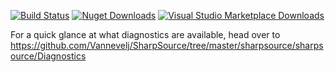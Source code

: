 [![Build Status](https://dev.azure.com/vannevelj/SharpSource/_apis/build/status/Vannevelj.SharpSource?branchName=master)](https://dev.azure.com/vannevelj/SharpSource/_build/latest?definitionId=7&branchName=master) [![Nuget Downloads](https://img.shields.io/nuget/dt/SharpSource)](https://www.nuget.org/packages/SharpSource/) [![Visual Studio Marketplace Downloads](https://img.shields.io/visual-studio-marketplace/d/JeroenVannevel.sharpsource)](https://img.shields.io/visual-studio-marketplace/d/JeroenVannevel.sharpsource)
 

For a quick glance at what diagnostics are available, head over to https://github.com/Vannevelj/SharpSource/tree/master/sharpsource/sharpsource/Diagnostics

